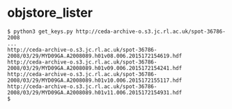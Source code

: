 # objstore_lister


    $ python3 get_keys.py http://ceda-archive-o.s3.jc.rl.ac.uk/spot-36786-2008
    ...
    http://ceda-archive-o.s3.jc.rl.ac.uk/spot-36786-2008/03/29/MYD09GA.A2008089.h01v08.006.2015172154619.hdf
    http://ceda-archive-o.s3.jc.rl.ac.uk/spot-36786-2008/03/29/MYD09GA.A2008089.h01v09.006.2015172154241.hdf
    http://ceda-archive-o.s3.jc.rl.ac.uk/spot-36786-2008/03/29/MYD09GA.A2008089.h01v10.006.2015172155117.hdf
    http://ceda-archive-o.s3.jc.rl.ac.uk/spot-36786-2008/03/29/MYD09GA.A2008089.h01v11.006.2015172154931.hdf
    $





